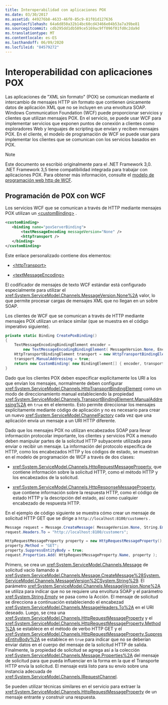 ```yaml
---
title: Interoperabilidad con aplicaciones POX
ms.date: 03/30/2017
ms.assetid: 449276b8-4633-46f0-85c9-81f01d127636
ms.openlocfilehash: 64a6d850a32b14bc60cd43466e04b53a7a39be81
ms.sourcegitcommit: cdb295dd1db589ce5169ac9ff096f01fd0c2da9d
ms.translationtype: MT
ms.contentlocale: es-ES
ms.lasthandoff: 06/09/2020
ms.locfileid: "84579272"
---
```

# <a name="interoperability-with-pox-applications"></a>Interoperabilidad con aplicaciones POX

Las aplicaciones de "XML sin formato" (POX) se comunican mediante el intercambio de mensajes HTTP sin formato que contienen únicamente datos de aplicación XML que no se incluyen en una envoltura SOAP. Windows Communication Foundation (WCF) puede proporcionar servicios y clientes que utilizan mensajes POX. En el servicio, se puede usar WCF para implementar servicios que exponen puntos de conexión a clientes como exploradores Web y lenguajes de scripting que envían y reciben mensajes POX. En el cliente, el modelo de programación de WCF se puede usar para implementar los clientes que se comunican con los servicios basados en POX.  
  
> [!NOTE]
> Este documento se escribió originalmente para el .NET Framework 3,0.  .NET Framework 3,5 tiene compatibilidad integrada para trabajar con aplicaciones POX. Para obtener más información, consulte el [modelo de programación web http de WCF](wcf-web-http-programming-model.md).
  
## <a name="pox-programming-with-wcf"></a>Programación de POX con WCF

Los servicios WCF que se comunican a través de HTTP mediante mensajes POX utilizan un [\<customBinding>](../../configure-apps/file-schema/wcf/custombinding.md) .

```xml
<customBinding>
   <binding name="poxServerBinding">
       <textMessageEncoding messageVersion="None" />
       <httpTransport />
   </binding>
</customBinding>
```

Este enlace personalizado contiene dos elementos:

- [\<httpTransport>](../../configure-apps/file-schema/wcf/httptransport.md)

- [\<textMessageEncoding>](../../configure-apps/file-schema/wcf/textmessageencoding.md)

El codificador de mensajes de texto WCF estándar está configurado especialmente para utilizar el <xref:System.ServiceModel.Channels.MessageVersion.None%2A> valor, lo que permite procesar cargas de mensajes XML que no llegan en un sobre SOAP.

Los clientes de WCF que se comunican a través de HTTP mediante mensajes POX utilizan un enlace similar (que se muestra en el código imperativo siguiente).

```csharp
private static Binding CreatePoxBinding()
{
    TextMessageEncodingBindingElement encoder =
        new TextMessageEncodingBindingElement( MessageVersion.None, Encoding.UTF8 );
    HttpTransportBindingElement transport = new HttpTransportBindingElement();
    transport.ManualAddressing = true;
    return new CustomBinding( new BindingElement[] { encoder, transport } );
}
```

Dado que los clientes POX deben especificar explícitamente los URI a los que envían los mensajes, normalmente deben configurar <xref:System.ServiceModel.Channels.HttpTransportBindingElement> como un modo de direccionamiento manual estableciendo la propiedad <xref:System.ServiceModel.Channels.TransportBindingElement.ManualAddressing%2A> en `true` en el elemento. Esto permite direccionar los mensajes explícitamente mediante código de aplicación y no es necesario para crear un nuevo <xref:System.ServiceModel.ChannelFactory> cada vez que una aplicación envía un mensaje a un URI HTTP diferente.

Dado que los mensajes POX no utilizan encabezados SOAP para llevar información protocolar importante, los clientes y servicios POX a menudo deben manipular partes de la solicitud HTTP subyacente utilizada para enviar o recibir un mensaje. La información del protocolo específica de HTTP, como los encabezados HTTP y los códigos de estado, se muestran en el modelo de programación de WCF a través de dos clases:

- <xref:System.ServiceModel.Channels.HttpRequestMessageProperty>, que contiene información sobre la solicitud HTTP, como el método HTTP y los encabezados de la solicitud.

- <xref:System.ServiceModel.Channels.HttpResponseMessageProperty>, que contiene información sobre la respuesta HTTP, como el código de estado HTTP y la descripción del estado, así como cualquier encabezado de respuesta HTTP.
  
En el ejemplo de código siguiente se muestra cómo crear un mensaje de solicitud HTTP GET que se dirige a `http://localhost:8100/customers` .

```csharp
Message request = Message.CreateMessage( MessageVersion.None, String.Empty );
request.Headers.To = "http://localhost:8100/customers";

HttpRequestMessageProperty property = new HttpRequestMessageProperty();
property.Method = "GET";
property.SuppressEntityBody = true;
request.Properties.Add( HttpRequestMessageProperty.Name, property );
```

Primero, se crea un <xref:System.ServiceModel.Channels.Message> de solicitud vacío llamando a <xref:System.ServiceModel.Channels.Message.CreateMessage%28System.ServiceModel.Channels.MessageVersion%2CSystem.String%29>. El parámetro <xref:System.ServiceModel.Channels.MessageVersion.None%2A> se utiliza para indicar que no se requiere una envoltura SOAP y el parámetro <xref:System.String.Empty> se pasa como la Acción. El mensaje de solicitud se direcciona a continuación estableciendo el encabezad <xref:System.ServiceModel.Channels.MessageHeaders.To%2A> en el URI deseado. Luego, se crea una <xref:System.ServiceModel.Channels.HttpRequestMessageProperty> y el <xref:System.ServiceModel.Channels.HttpRequestMessageProperty.Method%2A> se establece en el método de verbo HTTP GET y el <xref:System.ServiceModel.Channels.HttpRequestMessageProperty.SuppressEntityBody%2A> se establece en `true` para indicar que no se deberían enviar datos en el cuerpo del mensaje de la solicitud HTTP de salida. Finalmente, la propiedad de solicitud se agrega así a la colección <xref:System.ServiceModel.Channels.Message.Properties%2A> del mensaje de solicitud para que pueda influenciar en la forma en la que el Transporte HTTP envía la solicitud. El mensaje está listo para su envío sobre una instancia adecuada de <xref:System.ServiceModel.Channels.IRequestChannel>.

Se pueden utilizar técnicas similares en el servicio para extraer la <xref:System.ServiceModel.Channels.HttpRequestMessageProperty> de un mensaje entrante y construir una respuesta.
